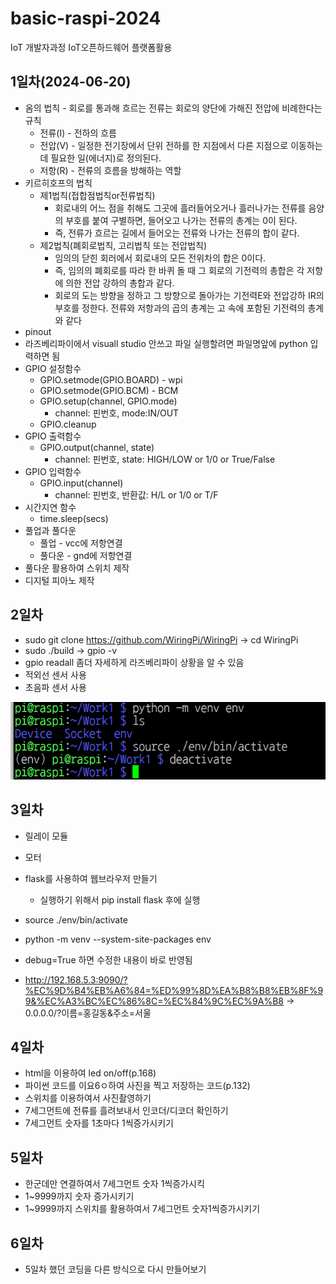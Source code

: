 # basic-raspi-2024
IoT 개발자과정 IoT오픈하드웨어 플랫폼활용

## 1일차(2024-06-20)
- 옴의 법칙 - 회로를 통과해 흐르는 전류는 회로의 양단에 가해진 전압에 비례한다는 규칙
    - 전류(I) - 전하의 흐름
    - 전압(V) - 일정한 전기장에서 단위 전하를 한 지점에서 다른 지점으로 이동하는데 필요한 일(에너지)로 정의된다.
    - 저항(R) - 전류의 흐름을 방해하는 역할
- 키르히호프의 법칙
    - 제1법칙(접합점법칙or전류법칙)
        - 회로내의 어느 점을 취해도 그곳에 흘러들어오거나 흘러나가는 전류를 음양의 부호를 붙여 구별하면, 들어오고 나가는 전류의 총계는 0이 된다.
        - 즉, 전류가 흐르는 길에서 들어오는 전류와 나가는 전류의 합이 같다.
    - 제2법칙(폐회로법칙, 고리법칙 또는 전압법칙)
        - 임의의 닫힌 회러에서 회로내의 모든 전위차의 합은 0이다.
        - 즉, 임의의 폐회로를 따라 한 바퀴 돌 때 그 회로의 기전력의 총합은 각 저항에 의한 전압 강하의 총합과 같다.
        - 회로의 도는 방향을 정하고 그 방향으로 돌아가는 기전력E와 전압강하 IR의 부호를 정한다. 전류와 저항과의 곱의 총계는 고 속에 포함된 기전력의 총계와 같다
- pinout
- 라즈베리파이에서 visuall studio 안쓰고 파일 실행할려면 파일명앞에 python 입력하면 됨
- GPIO 설정함수
    - GPIO.setmode(GPIO.BOARD) - wpi
    - GPIO.setmode(GPIO.BCM) - BCM
    - GPIO.setup(channel, GPIO.mode)
        - channel: 핀번호, mode:IN/OUT
    - GPIO.cleanup
- GPIO 출력함수
    - GPIO.output(channel, state)
        - channel: 핀번호, state: HIGH/LOW or 1/0 or True/False
- GPIO 입력함수
    - GPIO.input(channel)
        - channel: 핀번호, 반환값: H/L or 1/0 or T/F
- 시간지연 함수
    - time.sleep(secs)
- 풀업과 풀다운
    - 풀업 - vcc에 저항연결
    - 풀다운 - gnd에 저항연결
- 풀다운 활용하여 스위치 제작
- 디지털 피아노 제작

## 2일차
- sudo git clone https://github.com/WiringPi/WiringPi -> cd WiringPi
- sudo ./build -> gpio -v
- gpio readall 좀더 자세하게 라즈베리파이 상황을 알 수 있음
- 적외선 센서 사용
- 초음파 센서 사용

![가상환경만드는법](https://raw.githubusercontent.com/been2525/basic-raspi-2024/main/image/%EA%B0%80%EC%83%81%ED%99%98%EA%B2%BD%EB%A7%8C%EB%93%9C%EB%8A%94%EB%B2%95.png)

## 3일차
- 릴레이 모듈

- 모터

- flask를 사용하여 웹브라우저 만들기
    - 실행하기 위해서 pip install flask 후에 실행

- source ./env/bin/activate
- python -m venv --system-site-packages env
- debug=True 하면 수정한 내용이 바로 반영됨
- http://192.168.5.3:9090/?%EC%9D%B4%EB%A6%84=%ED%99%8D%EA%B8%B8%EB%8F%99&%EC%A3%BC%EC%86%8C=%EC%84%9C%EC%9A%B8 -> 0.0.0.0/?이름=홍길동&주소=서울

## 4일차
- html을 이용하여 led on/off(p.168)
- 파이썬 코드를 이요6ㅇ하여 사진을 찍고 저장하는 코드(p.132)
- 스위치를 이용하여서 사진촬영하기
- 7세그먼트에 전류를 흘려보내서 인코더/디코더 확인하기
- 7세그먼트 숫자를 1초마다 1씩증가시키기

## 5일차
- 한군데만 연결하여서 7세그먼트 숫자 1씩증가시킥
- 1~9999까지 숫자 증가시키기
- 1~9999까지 스위치를 활용하여서 7세그먼트 숫자1씩증가시키기

## 6일차
- 5일차 했던 코딩을 다른 방식으로 다시 만들어보기